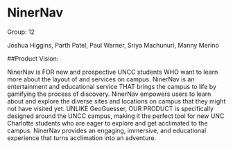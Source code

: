 # NinerNav

<p>Group: 12</p>
<p>Joshua Higgins, Parth Patel, Paul Warner, Sriya Machunuri, Manny Merino</p>

##Product Vision:
<p>NinerNav is FOR new and prospective UNCC students WHO want to learn more about the layout of and services on campus. NinerNav is an entertainment and educational service THAT brings the campus to life by gamifying the process of discovery. NinerNav empowers users to learn about and explore the diverse sites and locations on campus that they might not have visited yet. UNLIKE GeoGuesser, OUR PRODUCT is specifically designed around the UNCC campus, making it the perfect tool for new UNC Charlotte students who are eager to explore and get acclimated to the campus. NinerNav provides an engaging, immersive, and educational experience that turns acclimation into an adventure.</p>
